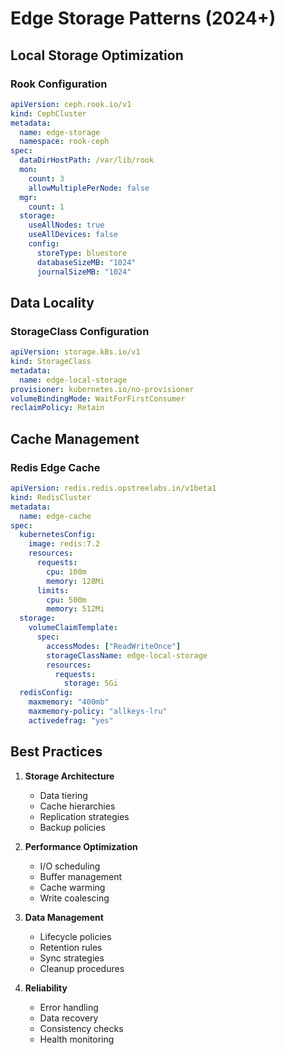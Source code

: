 # Edge Storage Patterns (2024+)

## Local Storage Optimization

### Rook Configuration

```yaml
apiVersion: ceph.rook.io/v1
kind: CephCluster
metadata:
  name: edge-storage
  namespace: rook-ceph
spec:
  dataDirHostPath: /var/lib/rook
  mon:
    count: 3
    allowMultiplePerNode: false
  mgr:
    count: 1
  storage:
    useAllNodes: true
    useAllDevices: false
    config:
      storeType: bluestore
      databaseSizeMB: "1024"
      journalSizeMB: "1024"
```

## Data Locality

### StorageClass Configuration

```yaml
apiVersion: storage.k8s.io/v1
kind: StorageClass
metadata:
  name: edge-local-storage
provisioner: kubernetes.io/no-provisioner
volumeBindingMode: WaitForFirstConsumer
reclaimPolicy: Retain
```

## Cache Management

### Redis Edge Cache

```yaml
apiVersion: redis.redis.opstreelabs.in/v1beta1
kind: RedisCluster
metadata:
  name: edge-cache
spec:
  kubernetesConfig:
    image: redis:7.2
    resources:
      requests:
        cpu: 100m
        memory: 128Mi
      limits:
        cpu: 500m
        memory: 512Mi
  storage:
    volumeClaimTemplate:
      spec:
        accessModes: ["ReadWriteOnce"]
        storageClassName: edge-local-storage
        resources:
          requests:
            storage: 5Gi
  redisConfig:
    maxmemory: "400mb"
    maxmemory-policy: "allkeys-lru"
    activedefrag: "yes"
```

## Best Practices

1. **Storage Architecture**
   - Data tiering
   - Cache hierarchies
   - Replication strategies
   - Backup policies

2. **Performance Optimization**
   - I/O scheduling
   - Buffer management
   - Cache warming
   - Write coalescing

3. **Data Management**
   - Lifecycle policies
   - Retention rules
   - Sync strategies
   - Cleanup procedures

4. **Reliability**
   - Error handling
   - Data recovery
   - Consistency checks
   - Health monitoring
